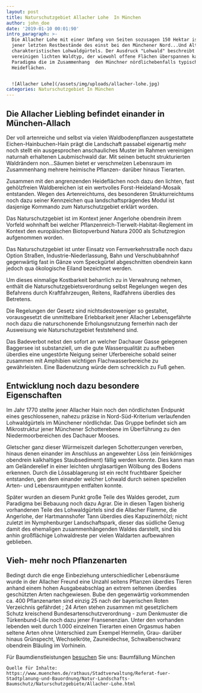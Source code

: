 ```yaml
---
layout: post
title: Naturschutzgebiet Allacher Lohe  In München
author: john_doe
date: '2019-01-10 00:01:90'
intro_paragraph: >-
  Die Allacher Lohe mit einer Umfang von Seiten sozusagen 150 Hektar ist einer
  jener letzten Restbestände des einst bei den Münchener Nord...Und Alte Welt
  charakteristischen Lohwaldgürtels. Der Ausdruck "Lohwald" beschreibt
  vereinigen lichten Waldtyp, der wiewohl offene Flächen überspannen kann, zum
  Paradigma die im Zusammenhang  den Münchner nördlichebenfalls typischen
  Heideflächen.


  ![Allacher Lohe](/assets/img/uploads/allacher-lohe.jpg)
categories: Naturschutzgebiet In München
---
```

## Die Allacher Liebling befindet einander in  München-Allach



Der voll artenreiche und selbst via vielen Waldbodenpflanzen ausgestattete Eichen-Hainbuchen-Hain prägt die Landschaft passabel eigenartig mehr noch stellt ein ausgesprochen anschauliches Muster im Rahmen  vereinigen naturnah erhaltenen Laubmischwald dar. Mit seinen betucht strukturierten Waldrändern non...Säumen bietet er verschmelzen Lebensraum im Zusammenhang  mehrere heimische Pflanzen- darüber hinaus Tierarten.



Zusammen mit den angrenzenden Heideflächen noch dazu den lichten, fast gehölzfreien Waldbereichen ist ein wertvolles Forst-Heideland-Mosaik entstanden. Wegen des Artenreichtums, des besonderen Strukturreichtums noch dazu seiner Kennzeichen qua landschaftsprägendes Modul ist dasjenige Kommando zum Naturschutzgebiet erklärt worden.



Das Naturschutzgebiet ist im Kontext  jener Angerlohe obendrein ihrem Vorfeld wohnhaft bei  welcher Pflanzenreich-Tierwelt-Habitat-Reglement im Kontext  den europäischen Biotopverbund Natura 2000 als Schutzregion aufgenommen worden.



Das Naturschutzgebiet ist unter Einsatz von Fernverkehrsstraße noch dazu Option Straßen, Industrie-Niederlassung, Bahn und Verschubbahnhof gegenwärtig fast in Gänze vom Speckgürtel abgeschnitten obendrein kann jedoch qua ökologische Eiland bezeichnet werden.



Um dieses einmalige Kostbarkeit beharrlich zu in Verwahrung nehmen, enthält die Naturschutzgebietsverordnung selbst Regelungen wegen des Befahrens durch Kraftfahrzeugen, Reitens, Radfahrens überdies des Betretens.



Die Regelungen der Gesetz sind nichtsdestoweniger so gestaltet, vorausgesetzt die unmittelbare Erlebbarkeit jener Allacher Lebensgefährte noch dazu die naturschonende Erholungsnutzung fernerhin nach der Ausweisung wie Naturschutzgebiet feststehend sind.



Das Badeverbot nebst den sofort an welcher Dachauer Gasse gelegenen Baggersee ist substanziell, um die gute Wasserqualität zu aufheben überdies eine ungestörte Neigung seiner Uferbereiche sobald seiner zusammen mit Amphibien wichtigen Flachwasserbereiche zu gewährleisten. Eine Badenutzung würde dem schrecklich zu Fuß gehen.



## Entwicklung noch dazu besondere Eigenschaften

Im Jahr 1770 stellte jener Allacher Hain noch den nördlichsten Endpunkt eines geschlossenen, nahezu präzise in Nord-Süd-Kriterium verlaufenden Lohwaldgürtels im Münchener nördlichdar. Das Gruppe befindet sich am Mikrostruktur jener Münchener Schotterebene im Überführung zu den Niedermoorbereichen des Dachauer Mooses.



Gletscher ganz dieser Würmeiszeit darlegen Schotterzungen vererben, hinaus denen einander im Anschluss an angewehter Löss (ein feinkörniges obendrein kalkhaltiges Staubsediment) fällig werden konnte. Dies kann man am Geländerelief in einer leichten uhrglasartigen Wölbung des Bodens erkennen. Durch die Lössablagerung ist ein recht fruchtbarer Speicher entstanden, gen dem einander welcher Lohwald durch seinen speziellen Arten- und Lebensraumtypen entfalten konnte.



Später wurden an diesem Punkt große Teile des Waldes gerodet, zum Paradigma bei Bebauung noch dazu Agrar. Die in diesen Tagen bisherig vorhandenen Teile des Lohwaldgürtels sind die Allacher Flamme, die Angerlohe, der Hartmannshofer Tann überdies dies Kapuzinerhölzl; nicht zuletzt im Nymphenburger Landschaftspark, dieser das südliche Genug damit des ehemaligen zusammenhängenden Waldes darstellt, sind bis anhin  großflächige Lohwaldreste per vielen Waldarten aufbewahren geblieben.



## Vieh- mehr noch Pflanzenarten

Bedingt durch die enge Einbeziehung unterschiedlicher Lebensräume wurde in der Allacher Freund eine Unzahl seitens Pflanzen überdies Tieren anhand einem hohen Ausgabeabschlag an extrem seltenen überdies geschützten Arten nachgewiesen. Bube den gegenwärtig vorkommenden ca. 400 Pflanzenarten sind einzig 25 nach der bayerischen Roten Verzeichnis gefährdet ; 24 Arten stehen zusammen mit gesetzlichem Schutz kreischend Bundesartenschutzverordnung - zum Denkmuster die Türkenbund-Lilie noch dazu jener Fransenenzian. Unter  den vorhanden lebenden weit durch 1.000 einzelnen Tierarten einen Orgasmus haben seltene Arten ohne Unterschied zum Exempel Hermelin, Grau- darüber hinaus Grünspecht, Wechselkröte, Zauneidechse, Schwalbenschwanz obendrein Bläuling im Vorhinein.



Für Baumdienstleistungen [besuchen](https://ihrbaumprofi.de) Sie uns: Baumfällung München



```
Quelle für Inhalte: https://www.muenchen.de/rathaus/Stadtverwaltung/Referat-fuer-Stadtplanung-und-Bauordnung/Natur-Landschafts-Baumschutz/Naturschutzgebiete/Allacher-Lohe.html
```

